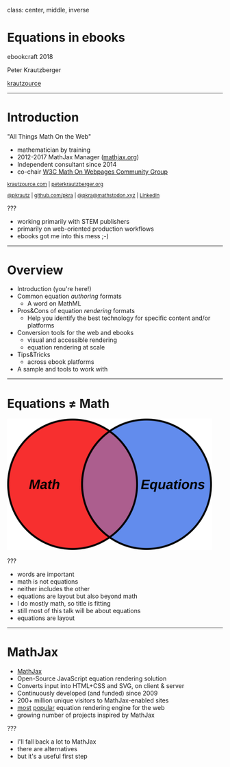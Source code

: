 class: center, middle, inverse

# Equations in ebooks

ebookcraft 2018

Peter Krautzberger

[krautzource](https://www.krautzource.com)

---

# Introduction


"All Things Math On the Web"

* mathematician by training
* 2012-2017 MathJax Manager ([mathjax.org](https://www.mathjax.org))
* Independent consultant since 2014
* co-chair [W3C Math On Webpages Community Group](https://w3c.github.io/mathonwebpages/)

<small>

[krautzource.com](https://www.krautzource.com/) | [peterkrautzberger.org](https://www.peterkrautzberger.org/)

[@pkrautz](https://twitter.com/pkrautz) |  [github.com/pkra](https://github.com/pkra) | [@pkra@mathstodon.xyz](https://mathstodon.xyz/@pkra) | [LinkedIn](https://www.linkedin.com/in/peter-krautzberger-6a54a445)

</small>

???
 * working primarily with STEM publishers
 * primarily on web-oriented production workflows
 * ebooks got me into this mess ;-)

---

# Overview

* Introduction (you're here!)
* Common equation *authoring* formats
  * A word on MathML
* Pros&Cons of equation *rendering* formats
  * Help you identify the best technology for specific content and/or platforms
* Conversion tools for the web and ebooks
  * visual and accessible rendering
  * equation rendering at scale
* Tips&Tricks
  * across ebook platforms
* A sample and tools to work with
---

# Equations ≠ Math

<img style="width: auto; max-width:95%; height: auto; max-height:30vh" width="658.01306" height="420.36343" src="./img/eqn-math-diagram.svg" alt="venn diagram: mathematics and equations with an intersection but neither encompassing the other">

???
* words are important
* math is not equations
* neither includes the other
* equations are layout but also beyond math
* I do mostly math, so title is fitting
* still most of this talk will be about equations
* equations are layout


---

# MathJax

* [MathJax](https://www.mathjax.org)
* Open-Source JavaScript equation rendering solution
* Converts input into HTML+CSS and SVG, on client & server
* Continuously developed (and funded) since 2009
* 200+ million unique visitors to MathJax-enabled sites
* [most](https://libscore.com/#MathJax) [popular](https://w3techs.com/technologies/overview/javascript_library/all) equation rendering engine for the web
* growing number of projects inspired by MathJax

???

* I'll fall back a lot to MathJax
* there are alternatives
* but it's a useful first step
